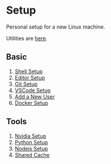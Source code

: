 # Setup

Personal setup for a new Linux machine.

Utilities are [here](utils.md).

## Basic

1. [Shell Setup](shell.md)
2. [Editor Setup](editor.md)
3. [Git Setup](git.md)
4. [VSCode Setup](vscode.md)
5. [Add a New User](useradd.md)
6. [Docker Setup](docker.md)

## Tools

1. [Nvidia Setup](nvidia.md)
2. [Python Setup](python.md)
3. [Nodejs Setup](nodejs.md)
4. [Shared Cache](shared-cache.md)
